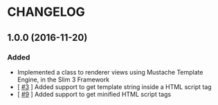 # CHANGELOG

## 1.0.0 (2016-11-20)

### Added

* Implemented a class to renderer views using Mustache Template Engine, in the Slim 3 Framework
* [ [#3](https://github.com/andrewslince/slim3-mustache-view/issues/3) ] Added support to get template string inside a HTML script tag
* [ [#9](https://github.com/andrewslince/slim3-mustache-view/issues/9) ] Added support to get minified HTML script tags
